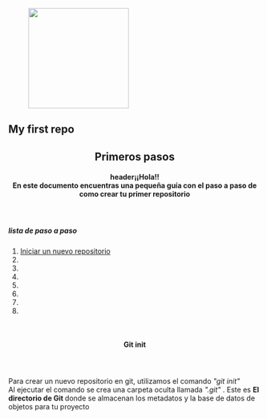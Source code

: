 <figure>
    <img src = "https://img.icons8.com/3d-fluency/344/github.png"  height = 200px width= 200px>
</figure>

<section>
    <h1>
    <strong>
        My first repo
    </strong>
    </h1>
</section>

<section>
    <article>
    <header>
     <h2>
        <strong>
            Primeros pasos
        </strong>
     </h2>
        <h4>
            header¡¡Hola!!<br> 
            En este documento encuentras una pequeña guía con el paso a paso de como crear tu primer repositorio 
        </h4>
     </header>
     <footer>
       <h5>
        lista de paso a paso
       </h5>
       <ol>
        <li>
           <a href="#container-git-init">Iniciar un nuevo repositorio</a>
        </li>
        <li>
        </li>
        <li>
        </li>
        <li>
        </li>
        <li>
        </li>
        <li>
        </li>
        <li>
        </li>
        <li>
        </li>
       </ol>
     </footer>
    </article>
    <br>
    <section>
     <article id="container-git-init">
     <header>
        <h4>
        <strong>
            Git init
        </strong>
        </h4>
     </header>
     <footer>
        <p>
        Para crear un nuevo repositorio en git, utilizamos el comando <em>"git  init" </em>
        </br>
        Al ejecutar el comando se crea una carpeta oculta  llamada <em>".git"</em> . Este es <strong>El directorio de Git </strong>  donde se almacenan los metadatos y la base de datos de objetos para tu proyecto
     </footer>
     </article>
    </section>

</section>
